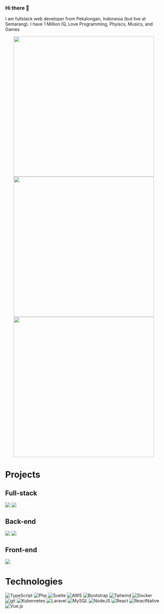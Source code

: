 ### Hi there 👋

I am fullstack web developer from Pekalongan, Indonesia (but live at Semarang).
I have 1 Million IQ, Love Programming, Phyiscs, Musics, and Games

<p align="center">
	<img width="450em" src="https://github-readme-stats.vercel.app/api?username=axmad386&show_icons=true&include_all_commits=true&count_private=true&hide_border=true&theme=dark" />
	<img width="450em" src="https://github-readme-streak-stats.herokuapp.com/?user=axmad386&include_all_commits=true&hide_border=true&theme=dark"/>
	<img width="450em" src="https://github-readme-stats.vercel.app/api/top-langs/?username=axmad386&layout=compact&custom_title=Most used languages by LOCs&langs_count=10&include_all_commits=true&hide_progress=true&hide_border=true&theme=dark&hide=">
<img width="450em"/>
  
# Projects

## Full-stack
[![](https://github-readme-stats.vercel.app/api/pin/?username=kodepandai&repo=lunox&hide_border=true&theme=dark)](https://github.com/kodepandai/lunox)
[![](https://github-readme-stats.vercel.app/api/pin/?username=kodepandai&repo=lunox-framework&hide_border=true&theme=dark)](https://github.com/kodepandai/lunox-framework)

## Back-end
[![](https://github-readme-stats.vercel.app/api/pin/?username=kodepandai&repo=laravel-rajaongkir&hide_border=true&theme=dark)](https://github.com/kodepandai/laravel-rajaongkir)
[![](https://github-readme-stats.vercel.app/api/pin/?username=kodepandai&repo=napim&hide_border=true&theme=dark)](https://github.com/kodepandai/napim)

## Front-end
[![](https://github-readme-stats.vercel.app/api/pin/?username=kodepandai&repo=colorful-quran&hide_border=true&theme=dark)](https://github.com/kodepandai/colorful-quran)

# Technologies
![TypeScript](https://img.shields.io/badge/typescript-%234287f5.svg?style=for-the-badge&logo=typescript&logoColor=white)
![Php](https://img.shields.io/badge/php-%233e5487.svg?style=for-the-badge&logo=php)
![Svelte](https://img.shields.io/badge/svelte-%2320232a.svg?style=for-the-badge&logo=svelte&logoColor=red)
![AWS](https://img.shields.io/badge/AWS-%23FF9900.svg?style=for-the-badge&logo=amazon-aws&logoColor=white)
![Bootstrap](https://img.shields.io/badge/bootstrap-%23563D7C.svg?style=for-the-badge&logo=bootstrap&logoColor=white)
![Tailwind](https://img.shields.io/badge/tailwindcss-%2320232a.svg?style=for-the-badge&logo=tailwindcss&logoColor=blue)
![Docker](https://img.shields.io/badge/docker-%230db7ed.svg?style=for-the-badge&logo=docker&logoColor=white)
![git](https://img.shields.io/badge/Git-F05032?style=for-the-badge&logo=git&logoColor=white)
![Kubernetes](https://img.shields.io/badge/kubernetes-%23326ce5.svg?style=for-the-badge&logo=kubernetes&logoColor=white)
![Laravel](https://img.shields.io/badge/laravel-%23FF2D20.svg?style=for-the-badge&logo=laravel&logoColor=white)
![MySQL](https://img.shields.io/badge/mysql-%2300f.svg?style=for-the-badge&logo=mysql&logoColor=white)
![NodeJS](https://img.shields.io/badge/node.js-6DA55F?style=for-the-badge&logo=node.js&logoColor=white)
![React](https://img.shields.io/badge/react-%2320232a.svg?style=for-the-badge&logo=react&logoColor=%2361DAFB)
![ReactNative](https://img.shields.io/badge/reactnative-%2320232a.svg?style=for-the-badge&logo=react&logoColor=%2361DAFB)
![Vue.js](https://img.shields.io/badge/vuejs-%2335495e.svg?style=for-the-badge&logo=vuedotjs&logoColor=%234FC08D)
